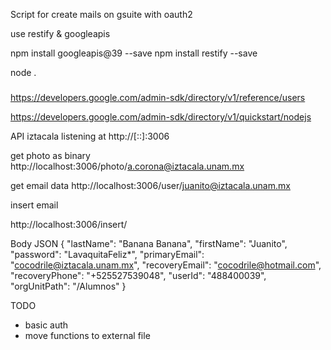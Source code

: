 Script for create mails on gsuite with oauth2

use restify & googleapis

npm install googleapis@39 --save
npm install restify --save

node .


###

https://developers.google.com/admin-sdk/directory/v1/reference/users

https://developers.google.com/admin-sdk/directory/v1/quickstart/nodejs


API
iztacala listening at http://[::]:3006

get photo as binary
http://localhost:3006/photo/a.corona@iztacala.unam.mx

get email data
http://localhost:3006/user/juanito@iztacala.unam.mx

insert email

http://localhost:3006/insert/

Body JSON
{
	"lastName": "Banana Banana",
	"firstName": "Juanito",
	"password": "LavaquitaFeliz*",
	"primaryEmail": "cocodrile@iztacala.unam.mx",
	"recoveryEmail": "cocodrile@hotmail.com",
	"recoveryPhone": "+525527539048",
	"userId": "488400039",
	"orgUnitPath": "/Alumnos"
}

TODO

- basic auth
- move functions to external file
